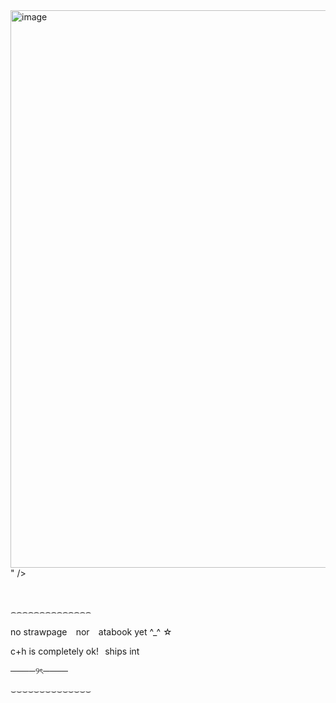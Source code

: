 <img width="573" height="892" alt="image" src="https://github.com/user-attachments/assets/a73935a5-3bcb-4794-94db-486af176e521" />
" />

⠀ ⠀ ⠀ ⠀ ⠀ ⠀ ⠀ ⠀ ⠀ ⠀ ⠀ ⠀ ⠀ ⠀ ⠀ ⠀ ⠀ ⠀ ⠀ ⠀ ⠀ ⠀ ⠀ ⠀ ⠀ ⠀ ⠀ ⠀ ⠀

⌢⌢⌢⌢⌢⌢⌢⌢⌢⌢⌢⌢⌢⌢

no strawpage⠀ nor⠀ atabook yet ^_^ ☆

c+h is completely ok!⠀ships int

────୨ৎ────

⌣⌣⌣⌣⌣⌣⌣⌣⌣⌣⌣⌣⌣⌣
